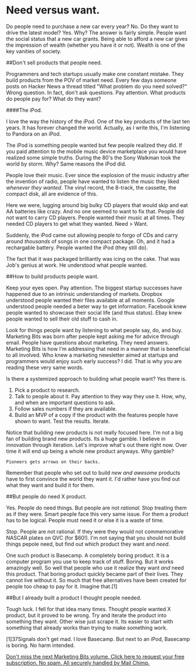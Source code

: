 Need versus want.
=================

Do people need to purchase a new car every year? No. Do they want to drive the latest model? Yes.
Why? The answer is fairly simple. People want the social status that a new car grants.
Being able to afford a new car gives the impression of wealth (whether you have it or not).
Wealth is one of the key vanities of society. 

##Don't sell products that people need. 

Programmers and tech startups usually make one constant mistake. They build
products from the POV of market need. Every few days someone posts on Hacker News
a thread titled "What problem do you need solved?" Wrong question. In fact, don't ask questions.
Pay attention. What products do people pay for? What do they want?

####The iPod.

I love the way the history of the iPod. One of the key products of the last ten
years. It has forever changed the world. Actually, as I write this, I'm listening
to Pandora on an iPod.

The iPod is something people wanted but few people realized they did. If you 
paid attention to the mobile music device marketplace you would have realized
some simple truths. During the 80's the Sony Walkman took the world by storm.
Why? Same reasons the iPod did.

People love their music. Ever since the explosion of the music industry after
the invention of radio, people have wanted to listen the music they liked *whenever they wanted*.
The vinyl record, the 8-track, the cassette, the compact disk, all are evidence
of this.

Here we were, lugging around big bulky CD players that would skip and eat AA batteries like crazy.
And no one seemed to want to fix that. People did not want to carry CD players.
People wanted their music at all times. They needed CD players to get what they wanted.
Need > Want.

Suddenly, the iPod came out allowing people to forgo of CDs and carry around
*thousands* of songs in one compact package. Oh, and it had a rechargable battery.
People wanted the iPod (they still do).

The fact that it was packaged brilliantly was icing on the cake. That was Job's genius at work.
He understood what people wanted.

##How to build products people want.

Keep your eyes open. Pay attention. The biggest startup successes have happened
due to an intrinsic understanding of markets. Dropbox understood people wanted their files available at all moments.
Google understood people needed a beter way to get information. Facebook knew people wanted to showcase their
social life (and thus status). Ebay knew people wanted to sell their old stuff to cash in.

Look for things people want by listening to what people say, do, and buy. Marketing
Bits was born after people kept asking me for advice through email.
People have questions about marketing. They need answers. Marketing Bits is 
how I'm addressing that need in a manner that is beneficial to all involved.
Who knew a marketing newsletter aimed at startups and programmers would enjoy such 
early success? I did. That is why you are reading these very same words.

Is there a systemized approach to building what people want? Yes there is.

1. Pick a product to research. 
2. Talk to people about it. Pay attention to they way they use it. How, why, and when are important questions to ask.
3. Follow sales numbers if they are available.
4. Build an MVP of a copy if the product with the features people have shown to want. Test the results. Iterate.

Notice that building new products is not really focused here. I'm not a big fan of
building brand new products. Its a huge gamble. I believe in innovation through iteration.
Let's improve what's out there right now. Over time it will end up being a whole new product anyways.
Why gamble?

    Pioneers gets arrows on their backs.

Remember that people who set out to build *new and awesome* products have
to first convince the world they want it. I'd rather have you find out what they
want and build it for them.

##But people do need X product.

Yes. People do need things. But people are not *rational*. Stop treating them as
if they were. Smart people face this very same issue. For them a product has to be
logical. People must need it or else it is a waste of time. 

Stop. People are not rational. If they were they would not commemorative NASCAR plates on QVC (for $60!).
I'm not saying that you should not build things pepole need, but find out which 
product they want and *need*.

One such product is Basecamp. A completely boring product. It is a computer program
you use to keep track of stuff. Boring. But it works amazingly well. So well that
people who use it realize they want *and* need this product. That boring product
quickly became part of their lives. They cannot live without it. So much that 
free alternatives have been created for people too cheap to pay for it. Imagine that.[1]

##But I already built a product I thought people needed.

Tough luck. I fell for that idea many times. Thought people wanted X product, but
it proved to be wrong. Try and iterate the product into something they want.
Other wise just scrape it. Its easier to start with something that already works
than trying to make something work.

[1]37Signals don't get mad. I love Basecamp. But next to an iPod, Basecamp is boring. No harm intended. 

<a href="http://orangethirty.github.com/marketing_bits">Don't miss the next Marketing Bits volume. Click here to request your free subscription. No spam. All securely handled by Mail Chimp.</a>
